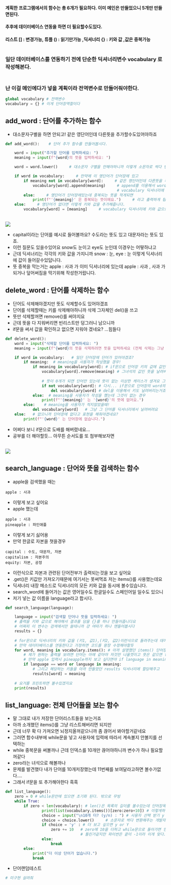 #### 계획한 프로그램에서의 함수는 총 6개가 필요하다. 이미 메인은 만들었으니 5개만 만들면된다.
#### 추후에 데이터베이스 연동을 하면 더 필요할수도있다.
#### 리스트 [] : 변경가능, 튜플 () : 읽기만가능 ,딕셔너리 {} : 키와 값 ,값은 중복가능 <br><br>


### 일단 데이터베이스를 연동하기 전에 단순한 딕셔너리변수 vocabulary 로 작성해본다.<br><br>
### 난 이걸 메인에다가 넣을 계획이라 전역변수로 만들어줘야한다.
```python
global vocabulary # 전역변수
vocabulary = {} # 이게 단어장역할이다
```
## add_word : 단어를 추가하는 함수

- 대소문자구별을 하면 안되고!  같은 영단어인데 다른뜻을 추가할수도있어야하죠
  
```python
def add_word():    # 단어 추가 함수를 만들어봅시다.

    word = input("추가할 단어를 입력하세요: ")
    meaning = input(f"{word}의 뜻을 입력하세요: ")

    word = word.lower()     # 대소문자 구별을 안해야하니까 이렇게 소문자로 싹다 변환해버립니다.

    if word in vocabulary:     # 만약에 이 영단어가 단어장에 있고
        if meaning not in vocabulary[word]:     # 같은 영단어인데 다른뜻을 추가하고 싶으면
            vocabulary[word].append(meaning)     # append를 이용해서 word키에 meaning값을
                                                 # vocabulary 딕셔너리에 추가해줍니다.
        else:     # 영단어가 단어장에있는데 중복되는 뜻을 적게되면
            print(f"'{meaning}' 은 중복되는 뜻이에요.")     # 라고 출력하게 됩니다. 
    else:     # 영단어가 없다면 이렇게 키와 값을 추가해줍니다.
        vocabulary[word] = [meaning]     # vocabulary 딕셔너리에 키와 값으로 저장
```
<br><img src="https://github.com/fightmeat/photos/blob/d8d39e5f6f5f5168855c55abc115c3432ee5ba74/add.svg"/><br>

- capital이라는 단어를 예시로 들어볼까요? 수도라는 뜻도 있고 대문자라는 뜻도 있죠.
- 이런 질문도 있을수있어요 snow도 눈이고 eye도 눈인데 이경우는 어떻하냐고
- 근데 딕셔너리는 각각의 키와 값을 가지니까 snow : 눈, eye : 눈 이렇게 딕셔너리에 값이 들어갈수있답니다.
- 뜻 중복을 막는거는 apple : 사과 가 이미 딕셔너리에 있는데 apple : 사과 , 사과 가 되거나 덮어써짐을 막기위해 작성한거랍니다.
  
## delete_word : 단어를 삭제하는 함수

- 단어도 삭제해야겠지만 뜻도 삭제할수도 있어야겠죠
- 단어를 삭제할때는 키를 삭제해야하니까 삭제 그자체인 del()을 쓰고
- 뜻만 삭제할꺼면 remove()를 써야지요
- 근데 뜻을 다 지워버리면 빈리스트만 덩그러니 남으니까
- if문을 써서 값을 확인하고 없으면 지워야 겠네요? ...힘들다
  
```python
def delete_word():
    word = input("삭제할 단어를 입력하세요: ")
    meaning = input(f"{word}의 뜻을 삭제하려면 뜻을 입력하세요 (전체 삭제는 그냥 Enter): ")

    if word in vocabulary:   # 일단 단어장에 단어가 있어야겠죠?
        if meaning:  # meaning을 사용자가 작성했을 경우!
            if meaning in vocabulary[word]: # if문으로 단어장 키의 값에 값인지를 확인하고
                vocabulary[word].remove(meaning) # 그녀석의 값인 뜻을 날려버려야겠죠?
                
                # 뜻이 0개가 되면 단어만 있는데 뜻이 없는 이상한 케이스가 생겨요 그래서
                if not vocabulary[word]: # 다시... if문으로 단어장의 word의 값이 없다면
                    del vocabulary[word] # del을 이용해서 키도 날려버리는거죠
            else:  # meaning을 사용자가 작성을 헀는데 그것이 없는 경우
                print(f"'{meaning}' 는 '{word}'의 뜻에 없어요.")
        else:    # meaning을 사용자가 적지않았을때!
            del vocabulary[word]   # 그냥 그 단어를 딕셔너리에서 날려버려요
    else:   # 없으니까 단어장에 없다고 표현을 해줘야겠네요?
        print(f"'{word}' 는 단어장에 없습니다.")
```

- 어쩌다 보니 if문으로 도배를 해버렸네요...
- 공부를 더 해야할듯... 아무튼 순서도를 또 첨부해보자면
  
<br><img src="https://github.com/fightmeat/photos/blob/7947bc191c00dd2bfbf74d4ab6e03ba15ef5bd7d/del.svg"/><br>

## search_language : 단어와 뜻을 검색하는 함수

- apple을 검색했을 때는
```
apple : 사과
```
- 이렇게 보고 싶어요
- apple 했는데
```
apple : 사과
pineapple : 파인애플
```
- 이렇게 보기 싫어용
- 만약 한글로 자본을 쳣을경우
```
capital : 수도, 대문자, 자본
capitalism : 자본주의
equity: 자본, 공정
```
- 이런식으로 자본과 관련된 단어전부가 출력되는것을 보고 싶어요
- .get()은 키값만 가져오기때문에 여기서는 못써먹죠 저는 items()를 사용했는데요
- 딕셔너리 내장 메소드로 딕셔너리의 모든 키와 값을 동시에 볼수있습니다.
- search_word에 들어가는 값은 영어일수도 한글일수도 스페인어일 일수도 있으니
- 저기 넣는 값 이름을 language라고 합시다.
  
```python
def search_language(language):

    language = input("검색할 단어나 뜻을 입력하세요: ")
    # 출력을 키와 값으로 해야해서 결과를 담을 {}를 하나 만들어줍니다요
    # 어짜피 이 변수는 검색에서만 쓸테니까 걍 여따가 하나 맨들어봅시다
    results = {}
    
    # for문으로 딕셔너리의 키와 값을 (키1, 값1),(키2, 값2)이런식으로 돌려주는대 데이터가 커지면... 못쓸꺼같음
    # 만약 데이터베이스를 연동한다고 가정하면 코드를 왕창 수정해야할듯
    for word, meaning in vocabulary.items(): # 아까 설명했던 items() 단어장에서 (단어1,뜻1),(단어2,뜻2)
        # 제가 원하는 출력을 보려면 단어는 아에 같아야 저것만 나올껏이고 뜻은 같으면 for문 돌릴테니까 or를 쓰면 되겠죠
        # 만약 apple 입력시 pineapple까지 보고 싶다면야 if language in meaning만 하면 되겠죠
        if language == word or language in meaning:
            # 그리고 해당하는 키들을 아까 만들었던 results 딕셔너리에 할당해주고
            results[word] = meaning
    
    # 요거를 프린트하면 볼수있겠지요
    print(results)
```

## list_language: 전체 단어들을 보는 함수 
- 말 그대로 내가 저장한 단어리스트들을 보는거죠
- 아까 소개했던 items()를 그냥 리스트해버리면 되지만
- 근데 너무 확 다 가져오면 뇌정지올꺼같으니까 좀 끊어서 봐야할거같네요
- 그러면 함수내부에 while문을 넣고 사용자에 입력에 따라서 계속볼지 안볼지를 선택하는
- while 중복문을 써볼까나 근데 인덱스를 10개만 끊어야하니까 변수가 하나 필요할꺼같다
- zero라는 녀석으로 해볼까나
- 문제를 발견했다 내가 단어를 10개저장했는데 11번째를 보여달라고하면 볼수가없다....
- 그래서 if문을 또 추가해야한다 흑흑
  
```python
def list_language():
    zero = 0 # while문안에 있으면 초기화 된다. 밖으로 무빙
    while True:
        if zero < len(vocabulary): # len()은 목록의 길이를 볼수있는데 단어장목록길이보다 작으면 안되지요
                print(list(vocabulary.items())[zero:zero+10]) # 이렇게하면 10개 출력 파이썬은 끝이 -1이에요
                choice = input("\n10개 더? (y/n) : ") # 사용자 선택 받기 y Y 빼고는 다 메인으로 보내버려야겠다.
                choice = choice.lower()     # 소문자로 싹다 변환해주는 개발자의 배려
                if choice = 'y' : # 더 보고 싶으면 y or Y  
                    zero += 10   # zero에 10을 더하고 while문으로 돌아가면 인덱싱이 [10:20]
                                 # 틀린거같지만 파이썬은 끝이 -1이라 이게 맞다.                  
                else:
                    break 
        else:
            print("더 이상 단어가 없습니다.")
            break
```

- 단어랜덤테스트
```python
# 미구현 살려줘
```
